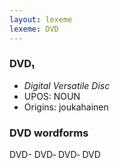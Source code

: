 ```yaml
---
layout: lexeme
lexeme: DVD
---
```


###  DVD₁

* _Digital Versatile Disc_
* UPOS:  NOUN
* Origins: joukahainen 


### DVD wordforms

DVD-
DVD‐
DVD‑
DVD

